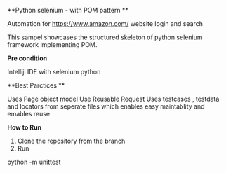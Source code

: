 **Python selenium - with POM pattern **

Automation for https://www.amazon.com/ website login and search

This sampel showcases the structured skeleton of python selenium framework implementing POM.

**Pre condition**

Intelliji IDE with selenium
python


**Best Parctices **

Uses Page object model
Use Reusable Request
Uses testcases , testdata and locators from seperate files which enables easy maintablity and emables reuse 

**How to Run**

1. Clone the repository from the branch
2. Run 


 python -m unittest 
